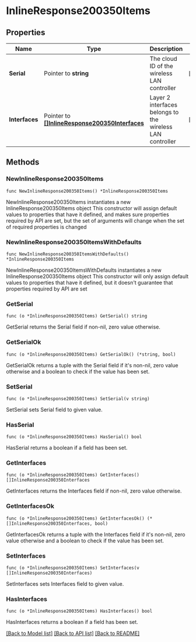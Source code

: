 # InlineResponse200350Items

## Properties

Name | Type | Description | Notes
------------ | ------------- | ------------- | -------------
**Serial** | Pointer to **string** | The cloud ID of the wireless LAN controller | [optional] 
**Interfaces** | Pointer to [**[]InlineResponse200350Interfaces**](InlineResponse200350Interfaces.md) | Layer 2 interfaces belongs to the wireless LAN controller | [optional] 

## Methods

### NewInlineResponse200350Items

`func NewInlineResponse200350Items() *InlineResponse200350Items`

NewInlineResponse200350Items instantiates a new InlineResponse200350Items object
This constructor will assign default values to properties that have it defined,
and makes sure properties required by API are set, but the set of arguments
will change when the set of required properties is changed

### NewInlineResponse200350ItemsWithDefaults

`func NewInlineResponse200350ItemsWithDefaults() *InlineResponse200350Items`

NewInlineResponse200350ItemsWithDefaults instantiates a new InlineResponse200350Items object
This constructor will only assign default values to properties that have it defined,
but it doesn't guarantee that properties required by API are set

### GetSerial

`func (o *InlineResponse200350Items) GetSerial() string`

GetSerial returns the Serial field if non-nil, zero value otherwise.

### GetSerialOk

`func (o *InlineResponse200350Items) GetSerialOk() (*string, bool)`

GetSerialOk returns a tuple with the Serial field if it's non-nil, zero value otherwise
and a boolean to check if the value has been set.

### SetSerial

`func (o *InlineResponse200350Items) SetSerial(v string)`

SetSerial sets Serial field to given value.

### HasSerial

`func (o *InlineResponse200350Items) HasSerial() bool`

HasSerial returns a boolean if a field has been set.

### GetInterfaces

`func (o *InlineResponse200350Items) GetInterfaces() []InlineResponse200350Interfaces`

GetInterfaces returns the Interfaces field if non-nil, zero value otherwise.

### GetInterfacesOk

`func (o *InlineResponse200350Items) GetInterfacesOk() (*[]InlineResponse200350Interfaces, bool)`

GetInterfacesOk returns a tuple with the Interfaces field if it's non-nil, zero value otherwise
and a boolean to check if the value has been set.

### SetInterfaces

`func (o *InlineResponse200350Items) SetInterfaces(v []InlineResponse200350Interfaces)`

SetInterfaces sets Interfaces field to given value.

### HasInterfaces

`func (o *InlineResponse200350Items) HasInterfaces() bool`

HasInterfaces returns a boolean if a field has been set.


[[Back to Model list]](../README.md#documentation-for-models) [[Back to API list]](../README.md#documentation-for-api-endpoints) [[Back to README]](../README.md)


